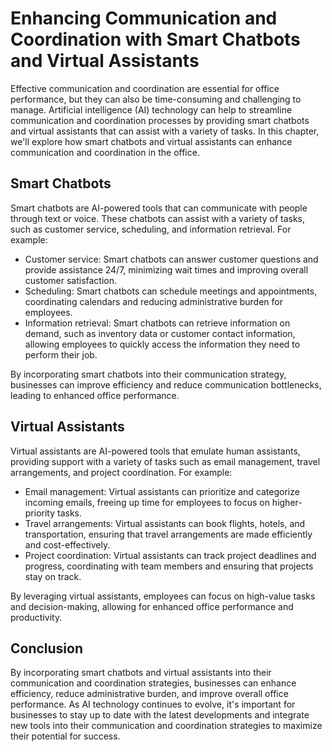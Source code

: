 Enhancing Communication and Coordination with Smart Chatbots and Virtual Assistants
==============================================================================================================================================

Effective communication and coordination are essential for office performance, but they can also be time-consuming and challenging to manage. Artificial intelligence (AI) technology can help to streamline communication and coordination processes by providing smart chatbots and virtual assistants that can assist with a variety of tasks. In this chapter, we'll explore how smart chatbots and virtual assistants can enhance communication and coordination in the office.

Smart Chatbots
--------------

Smart chatbots are AI-powered tools that can communicate with people through text or voice. These chatbots can assist with a variety of tasks, such as customer service, scheduling, and information retrieval. For example:

* Customer service: Smart chatbots can answer customer questions and provide assistance 24/7, minimizing wait times and improving overall customer satisfaction.
* Scheduling: Smart chatbots can schedule meetings and appointments, coordinating calendars and reducing administrative burden for employees.
* Information retrieval: Smart chatbots can retrieve information on demand, such as inventory data or customer contact information, allowing employees to quickly access the information they need to perform their job.

By incorporating smart chatbots into their communication strategy, businesses can improve efficiency and reduce communication bottlenecks, leading to enhanced office performance.

Virtual Assistants
------------------

Virtual assistants are AI-powered tools that emulate human assistants, providing support with a variety of tasks such as email management, travel arrangements, and project coordination. For example:

* Email management: Virtual assistants can prioritize and categorize incoming emails, freeing up time for employees to focus on higher-priority tasks.
* Travel arrangements: Virtual assistants can book flights, hotels, and transportation, ensuring that travel arrangements are made efficiently and cost-effectively.
* Project coordination: Virtual assistants can track project deadlines and progress, coordinating with team members and ensuring that projects stay on track.

By leveraging virtual assistants, employees can focus on high-value tasks and decision-making, allowing for enhanced office performance and productivity.

Conclusion
----------

By incorporating smart chatbots and virtual assistants into their communication and coordination strategies, businesses can enhance efficiency, reduce administrative burden, and improve overall office performance. As AI technology continues to evolve, it's important for businesses to stay up to date with the latest developments and integrate new tools into their communication and coordination strategies to maximize their potential for success.
